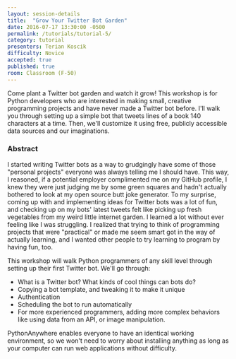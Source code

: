 ```yaml
---
layout: session-details
title:  "Grow Your Twitter Bot Garden"
date: 2016-07-17 13:30:00 -0500
permalink: /tutorials/tutorial-5/
category: tutorial
presenters: Terian Koscik
difficulty: Novice
accepted: true
published: true
room: Classroom (F-50)
---
```

Come plant a Twitter bot garden and watch it grow! This workshop is for Python
developers who are interested in making small, creative programming projects
and have never made a Twitter bot before. I'll walk you through setting up a
simple bot that tweets lines of a book 140 characters at a time. Then, we'll
customize it using free, publicly accessible data sources and our
imaginations.

### Abstract

I started writing Twitter bots as a way to grudgingly have some of those
"personal projects" everyone was always telling me I should have. This way, I
reasoned, if a potential employer complimented me on my GitHub profile, I knew
they were just judging me by some green squares and hadn't actually bothered
to look at my open source butt joke generator. To my surprise, coming up with
and implementing ideas for Twitter bots was a lot of fun, and checking up on
my bots' latest tweets felt like picking up fresh vegetables from my weird
little internet garden. I learned a lot without ever feeling like I was
struggling. I realized that trying to think of programming projects that were
"practical" or made me seem smart got in the way of actually learning, and I
wanted other people to try learning to program by having fun, too.

This workshop will walk Python programmers of any skill level through setting
up their first Twitter bot. We'll go through:

  * What is a Twitter bot? What kinds of cool things can bots do?
  * Copying a bot template, and tweaking it to make it unique
  * Authentication
  * Scheduling the bot to run automatically
  * For more experienced programmers, adding more complex behaviors like using data from an API, or image manipulation.

PythonAnywhere enables everyone to have an identical working environment, so
we won't need to worry about installing anything as long as your computer can
run web applications without difficulty.

